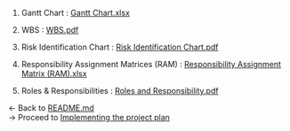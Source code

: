1. Gantt Chart : [Gantt Chart.xlsx](https://github.com/maheshbabuwarman/OurAI-Sdn.-Bhd./files/7896520/Gantt.Chart.xlsx)

2. WBS : [WBS.pdf](https://github.com/maheshbabuwarman/OurAI-Sdn.-Bhd./files/7896533/WBS.pdf)

3. Risk Identification Chart : [Risk Identification Chart.pdf](https://github.com/maheshbabuwarman/OurAI-Sdn.-Bhd./files/7897199/Risk.Identification.Chart.pdf)
            
4. Responsibility Assignment Matrices (RAM) : [Responsibility Assignment Matrix (RAM).xlsx](https://github.com/maheshbabuwarman/OurAI-Sdn.-Bhd./files/7896574/Responsibility.Assignment.Matrix.RAM.xlsx)
        
5. Roles & Responsibilities : [Roles and Responsibility.pdf](https://github.com/maheshbabuwarman/OurAI-Sdn.-Bhd./files/7896563/Roles.and.Responsibility.pdf)

<- Back to [README.md](../README.md)<br/>
-> Proceed to [Implementing the project plan](Implementing%20the%20project.md)
      





